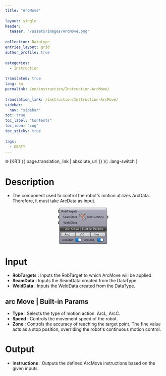 ```yaml
---
title: "ArcMove"

layout: single
header:
  teaser: "/assets/images/ArcMove.png"

collection: Datatype
entries_layout: grid
author_profile: true

categories:
  - Instruction

translated: true
lang: ko
permalink: /en/instruction/Instruction-ArcMove/

translation_link: /instruction/Instruction-ArcMove/
sidebar:
  nav: "sidebar"
toc: true
toc_label: "Contents"
toc_icon: "cog"
toc_sticky: true

tags: 
  - GERTY
---
```


🌐 [KR]( {{ page.translation_link | absolute_url }} ){: .lang-switch }

# Description

* The component used to control the robot's motion utilizes ArcData. Therefore, it must take ArcData as input.

<p align="center">  <img src="/assets/images/ArcMove.png" align="center" width="32%"></p>

# Input

* **RobTargets** : Inputs the RobTarget to which ArcMove will be applied.
* **SeamData** : Inputs the SeamData created from the DataType.
* **WeldData** : Inputs the WeldData created from the DataType.

## arc Move | Built-in Params

* **Type** : Selects the type of motion action. ArcL, ArcC.
* **Speed** : Controls the movement speed of the robot.
* **Zone** : Controls the accuracy of reaching the target point. The fine value acts as a stop position, overriding the robot's continuous motion control.

# Output

* **Instructions** : Outputs the defined ArcMove instructions based on the given inputs.